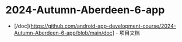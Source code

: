 # 2024-Autumn-Aberdeen-6-app
- [/doc](https://github.com/android-app-development-course/2024-Autumn-Aberdeen-6-app/blob/main/doc] - 项目文档
